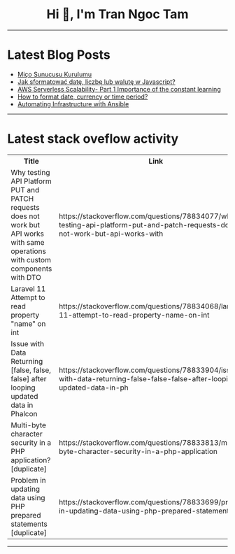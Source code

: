 <h1 align="center">Hi 👋, I'm Tran Ngoc Tam</h1>

---

# Latest Blog Posts 
<!-- BLOG-POST-LIST:START -->
- [Miço Sunucusu Kurulumu](https://dev.to/aciklab/mico-sunucusu-kurulumu-2lan)
- [Jak sformatować datę, liczbę lub walutę w Javascript?](https://dev.to/bartholomeas/jak-sformatowac-date-liczbe-lub-walute-w-javascript-3nkk)
- [AWS Serverless Scalability- Part 1 Importance of the constant learning](https://dev.to/aws-builders/aws-serverless-scalability-part-1-importance-of-the-constant-learning-12op)
- [How to format date, currency or time period?](https://dev.to/bartholomeas/how-to-format-date-currency-or-time-period-58kf)
- [Automating Infrastructure with Ansible](https://dev.to/markdarby/automating-infrastructure-with-ansible-2bao)
<!-- BLOG-POST-LIST:END -->

---

# Latest stack oveflow activity
<table>
  <tr><th>Title</th><th>Link</th></tr>
  <!-- STACKOVERFLOW:START --><tr><td>Why testing API Platform PUT and PATCH requests does not work but API works with same operations with custom components with DTO</td><td>https://stackoverflow.com/questions/78834077/why-testing-api-platform-put-and-patch-requests-does-not-work-but-api-works-with</td></tr><tr><td>Laravel 11 Attempt to read property &quot;name&quot; on int</td><td>https://stackoverflow.com/questions/78834068/laravel-11-attempt-to-read-property-name-on-int</td></tr><tr><td>Issue with Data Returning [false, false, false] after looping updated data in Phalcon</td><td>https://stackoverflow.com/questions/78833904/issue-with-data-returning-false-false-false-after-looping-updated-data-in-ph</td></tr><tr><td>Multi-byte character security in a PHP application? [duplicate]</td><td>https://stackoverflow.com/questions/78833813/multi-byte-character-security-in-a-php-application</td></tr><tr><td>Problem in updating data using PHP prepared statements [duplicate]</td><td>https://stackoverflow.com/questions/78833699/problem-in-updating-data-using-php-prepared-statements</td></tr><!-- STACKOVERFLOW:END -->
</table>

---


